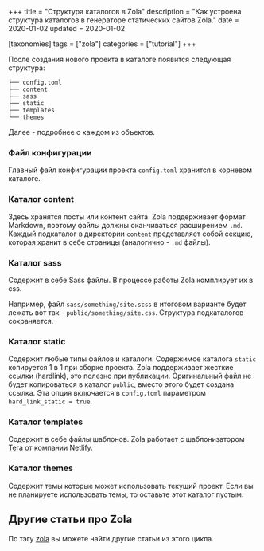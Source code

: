 +++
title = "Структура каталогов в Zola"
description = "Как устроена структура каталогов в генераторе статических сайтов Zola."
date = 2020-01-02
updated = 2020-01-02

[taxonomies]
tags = ["zola"]
categories = ["tutorial"]
+++

После создания нового проекта в каталоге появится следующая структура:

```
├── config.toml
├── content
├── sass
├── static
├── templates
└── themes
```

Далее - подробнее о каждом из объектов.

### Файл конфигурации

Главный файл конфигурации проекта `config.toml` хранится в корневом каталоге.

### Каталог content

Здесь хранятся посты или контент сайта. Zola поддерживает формат Markdown, 
поэтому файлы должны оканчиваться расширением `.md`. Каждый подкаталог в директории `content` представляет собой секцию, 
которая хранит в себе страницы (аналогично - `.md` файлы).

### Каталог sass
Содержит в себе Sass файлы. В процессе работы Zola комплирует их в css.

Например, файл `sass/something/site.scss` в итоговом варианте будет лежать вот так - `public/something/site.css`.
Структура подкаталогов сохраняется.


### Каталог static

Содержит любые типы файлов и каталоги. Содержимое каталога `static` копируется 1 в 1 при сборке проекта.
Zola поддерживает жесткие ссылки (hardlink), это полезно при публикации. Оригинальный файл не будет копироваться в каталог
`public`, вместо этого будет создана ссылка.
Эта опция включается в `config.toml` параметром `hard_link_static = true`. 


### Каталог templates

Содержит в себе файлы шаблонов. Zola работает с шаблонизатором [Tera](https://tera.netlify.com/) от компании Netlify.

### Каталог themes

Содержит темы которые может использовать текущий проект. Если вы не планируете использовать темы, то оставьте этот
каталог пустым.

## Другие статьи про Zola

По тэгу [zola](/tags/zola) вы можете найти другие статьи из этого цикла.
